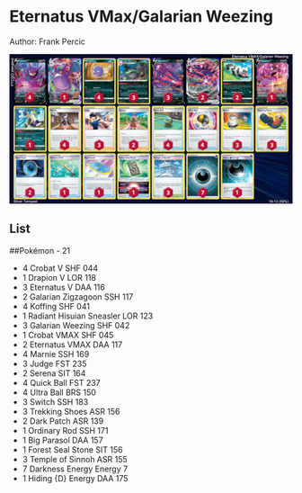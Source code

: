 # Eternatus VMax/Galarian Weezing

Author: Frank Percic

![decklist](../../!Images/Standard/2SWSH-SIT/Eternatus-Weezing.png)

## List
##Pokémon - 21
* 4 Crobat V SHF 044
* 1 Drapion V LOR 118
* 3 Eternatus V DAA 116
* 2 Galarian Zigzagoon SSH 117
* 4 Koffing SHF 041
* 1 Radiant Hisuian Sneasler LOR 123
* 3 Galarian Weezing SHF 042
* 1 Crobat VMAX SHF 045
* 2 Eternatus VMAX DAA 117
* 4 Marnie SSH 169
* 3 Judge FST 235
* 2 Serena SIT 164
* 4 Quick Ball FST 237
* 4 Ultra Ball BRS 150
* 3 Switch SSH 183
* 3 Trekking Shoes ASR 156
* 2 Dark Patch ASR 139
* 1 Ordinary Rod SSH 171
* 1 Big Parasol DAA 157
* 1 Forest Seal Stone SIT 156
* 3 Temple of Sinnoh ASR 155
* 7 Darkness Energy Energy 7
* 1 Hiding {D} Energy DAA 175
